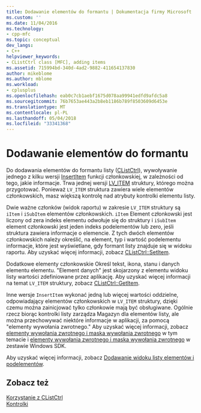 ```yaml
---
title: Dodawanie elementów do formantu | Dokumentacja firmy Microsoft
ms.custom: ''
ms.date: 11/04/2016
ms.technology:
- cpp-mfc
ms.topic: conceptual
dev_langs:
- C++
helpviewer_keywords:
- CListCtrl class [MFC], adding items
ms.assetid: 715994bd-340d-4ad2-9882-411654137830
author: mikeblome
ms.author: mblome
ms.workload:
- cplusplus
ms.openlocfilehash: eab0c7cb1aebf1675d078aa99941edfd9afdc5a8
ms.sourcegitcommit: 76b7653ae443a2b8eb1186b789f8503609d6453e
ms.translationtype: MT
ms.contentlocale: pl-PL
ms.lasthandoff: 05/04/2018
ms.locfileid: "33341368"
---
```

# <a name="adding-items-to-the-control"></a>Dodawanie elementów do formantu
Do dodawania elementów do formantu listy ([CListCtrl](../mfc/reference/clistctrl-class.md)), wywoływanie jednego z kilku wersji [InsertItem](../mfc/reference/clistctrl-class.md#insertitem) funkcji członkowskiej, w zależności od tego, jakie informacje. Trwa jednej wersji [LV_ITEM](http://msdn.microsoft.com/library/windows/desktop/bb774760) struktury, którego można przygotować. Ponieważ `LV_ITEM` struktura zawiera wiele elementów członkowskich, masz większą kontrolę nad atrybuty kontrolki elementu listy.  
  
 Dwie ważne członków (widok raportu) w zakresie `LV_ITEM` struktury są `iItem` i `iSubItem` elementów członkowskich. `iItem` Element członkowski jest liczony od zera indeks elementu odwołuje się do struktury i `iSubItem` element członkowski jest jeden indeks podelementów lub zero, jeśli struktura zawiera informacje o elemencie. Z tych dwóch elementów członkowskich należy określić, na element, typ i wartość podelementu informacje, które jest wyświetlane, gdy formant listy znajduje się w widoku raportu. Aby uzyskać więcej informacji, zobacz [CListCtrl::SetItem](../mfc/reference/clistctrl-class.md#setitem).  
  
 Dodatkowe elementy członkowskie Określ tekst, ikona, stanu i danych elementu elementu. "Element danych" jest skojarzony z elementu widoku listy wartości zdefiniowane przez aplikację. Aby uzyskać więcej informacji na temat `LV_ITEM` struktury, zobacz [CListCtrl::GetItem](../mfc/reference/clistctrl-class.md#getitem).  
  
 Inne wersje `InsertItem` wykonać jedną lub więcej wartości oddzielne, odpowiadający elementów członkowskich w `LV_ITEM` struktury, dzięki czemu można zainicjować tylko członkowie mają być obsługiwane. Ogólnie rzecz biorąc kontrolki listy zarządza Magazyn dla elementów listy, ale można przechowywać niektóre informacje w aplikacji, za pomocą "elementy wywołania zwrotnego." Aby uzyskać więcej informacji, zobacz [elementy wywołania zwrotnego i maska wywołania zwrotnego](../mfc/callback-items-and-the-callback-mask.md) w tym temacie i [elementy wywołania zwrotnego i maska wywołania zwrotnego](http://msdn.microsoft.com/library/windows/desktop/bb774736) w zestawie Windows SDK.  
  
 Aby uzyskać więcej informacji, zobacz [Dodawanie widoku listy elementów i podelementów](http://msdn.microsoft.com/library/windows/desktop/bb774736).  
  
## <a name="see-also"></a>Zobacz też  
 [Korzystanie z CListCtrl](../mfc/using-clistctrl.md)   
 [Kontrolki](../mfc/controls-mfc.md)


